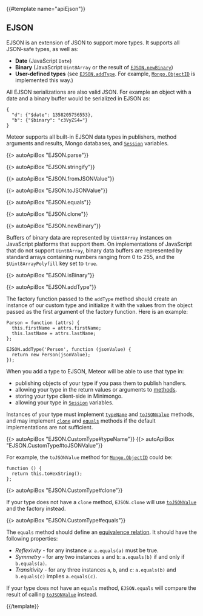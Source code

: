 {{#template name="apiEjson"}}

<h2 id="ejson"><span>EJSON</span></h2>

EJSON is an extension of JSON to support more types. It supports all JSON-safe
types, as well as:

 - **Date** (JavaScript `Date`)
 - **Binary** (JavaScript `Uint8Array` or the
   result of [`EJSON.newBinary`](#ejson_new_binary))
 - **User-defined types** (see [`EJSON.addType`](#ejson_add_type).  For example,
 [`Mongo.ObjectID`](#mongo_object_id) is implemented this way.)

All EJSON serializations are also valid JSON.  For example an object with a date
and a binary buffer would be serialized in EJSON as:

    {
      "d": {"$date": 1358205756553},
      "b": {"$binary": "c3VyZS4="}
    }

Meteor supports all built-in EJSON data types in publishers, method arguments
and results, Mongo databases, and [`Session`](#session) variables.

{{> autoApiBox "EJSON.parse"}}

{{> autoApiBox "EJSON.stringify"}}

{{> autoApiBox "EJSON.fromJSONValue"}}

{{> autoApiBox "EJSON.toJSONValue"}}

{{> autoApiBox "EJSON.equals"}}

{{> autoApiBox "EJSON.clone"}}

{{> autoApiBox "EJSON.newBinary"}}

Buffers of binary data are represented by `Uint8Array` instances on JavaScript
platforms that support them.  On implementations of JavaScript that do not
support `Uint8Array`, binary data buffers are represented by standard arrays
containing numbers ranging from 0 to 255, and the `$Uint8ArrayPolyfill` key
set to `true`.

{{> autoApiBox "EJSON.isBinary"}}

{{> autoApiBox "EJSON.addType"}}

The factory function passed to the `addType` method should create an instance of our custom type and initialize it with the values from the object passed as the first argument of the factory function. Here is an example:

    Parson = function (attrs) {
      this.firstName = attrs.firstName;
      this.lastName = attrs.lastName;
    };
    
    EJSON.addType('Person', function (jsonValue) {
      return new Person(jsonValue);
    });

When you add a type to EJSON, Meteor will be able to use that type in:

 - publishing objects of your type if you pass them to publish handlers.
 - allowing your type in the return values or arguments to
   [methods](#methods_header).
 - storing your type client-side in Minimongo.
 - allowing your type in [`Session`](#session) variables.

Instances of your type must implement [`typeName`](#ejson_type_typeName) and
[`toJSONValue`](#ejson_type_toJSONValue) methods, and may implement
[`clone`](#ejson_type_clone) and [`equals`](#ejson_type_equals) methods if the
default implementations are not sufficient.

{{> autoApiBox "EJSON.CustomType#typeName"}}
{{> autoApiBox "EJSON.CustomType#toJSONValue"}}

For example, the `toJSONValue` method for
[`Mongo.ObjectID`](#mongo_object_id) could be:

    function () {
      return this.toHexString();
    };

{{> autoApiBox "EJSON.CustomType#clone"}}

If your type does not have a `clone` method, `EJSON.clone` will use
[`toJSONValue`](#ejson_type_toJSONValue) and the factory instead.

{{> autoApiBox "EJSON.CustomType#equals"}}

The `equals` method should define an [equivalence
relation](http://en.wikipedia.org/wiki/Equivalence_relation).  It should have
the following properties:

 - *Reflexivity* - for any instance `a`: `a.equals(a)` must be true.
 - *Symmetry* - for any two instances `a` and `b`: `a.equals(b)` if and only if `b.equals(a)`.
 - *Transitivity* - for any three instances `a`, `b`, and `c`: `a.equals(b)` and `b.equals(c)` implies `a.equals(c)`.

If your type does not have an `equals` method, `EJSON.equals` will compare the
result of calling [`toJSONValue`](#ejson_type_toJSONValue) instead.

{{/template}}

